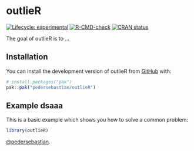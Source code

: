 
<!-- README.md is generated from README.Rmd. Please edit that file -->

# outlieR

<!-- badges: start -->

[![Lifecycle:
experimental](https://img.shields.io/badge/lifecycle-experimental-orange.svg)](https://lifecycle.r-lib.org/articles/stages.html#experimental)
[![R-CMD-check](https://github.com/pedersebastian/outlieR/actions/workflows/R-CMD-check.yaml/badge.svg)](https://github.com/pedersebastian/outlieR/actions/workflows/R-CMD-check.yaml)
[![CRAN
status](https://www.r-pkg.org/badges/version/outlieR)](https://CRAN.R-project.org/package=outlieR)

<!-- badges: end -->

The goal of outlieR is to …

## Installation

You can install the development version of outlieR from
[GitHub](https://github.com/) with:

``` r
# install.packages("pak")
pak::pak("pedersebastian/outlieR")
```

## Example dsaaa

This is a basic example which shows you how to solve a common problem:

``` r
library(outlieR)
```

[@pedersebastian](https://github.com/pedersebastian).
